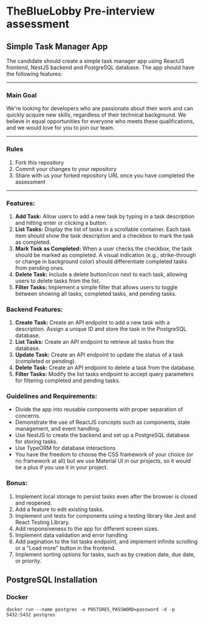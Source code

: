 # TheBlueLobby Pre-interview assessment

## Simple Task Manager App

The candidate should create a simple task manager app using ReactJS frontend, NestJS backend and PostgreSQL database. The app should have the following features:

---
### Main Goal
We're looking for developers who are passionate about their work and can quickly acquire new skills, regardless of their technical background. We believe in equal opportunities for everyone who meets these qualifications, and we would love for you to join our team.

---
### Rules
1. Fork this repository
2. Commit your changes to your repository
3. Share with us your forked repository URL once you have completed the assessment
---

### Features:

1. **Add Task:** Allow users to add a new task by typing in a task description and hitting enter or clicking a button.
2. **List Tasks:** Display the list of tasks in a scrollable container. Each task item should show the task description and a checkbox to mark the task as completed.
3. **Mark Task as Completed:** When a user checks the checkbox, the task should be marked as completed. A visual indication (e.g., strike-through or change in background color) should differentiate completed tasks from pending ones.
4. **Delete Task:** Include a delete button/icon next to each task, allowing users to delete tasks from the list.
5. **Filter Tasks:** Implement a simple filter that allows users to toggle between showing all tasks, completed tasks, and pending tasks.

### Backend Features:

1. **Create Task:** Create an API endpoint to add a new task with a description. Assign a unique ID and store the task in the PostgreSQL database.
2. **List Tasks:** Create an API endpoint to retrieve all tasks from the database.
3. **Update Task:** Create an API endpoint to update the status of a task (completed or pending).
4. **Delete Task:** Create an API endpoint to delete a task from the database.
5. **Filter Tasks:** Modify the list tasks endpoint to accept query parameters for filtering completed and pending tasks.

### Guidelines and Requirements:

- Divide the app into reusable components with proper separation of concerns.
- Demonstrate the use of ReactJS concepts such as components, state management, and event handling.
- Use NestJS to create the backend and set up a PostgreSQL database for storing tasks.
- Use TypeORM for database interactions
- You have the freedom to choose the CSS framework of your choice (or no framework at all) but we use Material UI in our projects, so it would be a plus if you use it in your project.

### Bonus:

1. Implement local storage to persist tasks even after the browser is closed and reopened.
2. Add a feature to edit existing tasks.
3. Implement unit tests for components using a testing library like Jest and React Testing Library.
4. Add responsiveness to the app for different screen sizes.
5. Implement data validation and error handling
6. Add pagination to the list tasks endpoint, and implement infinite scrolling or a "Load more" button in the frontend.
7. Implement sorting options for tasks, such as by creation date, due date, or priority.

## PostgreSQL Installation
### Docker
```shell
docker run --name postgres -e POSTGRES_PASSWORD=password -d -p 5432:5432 postgres
```
